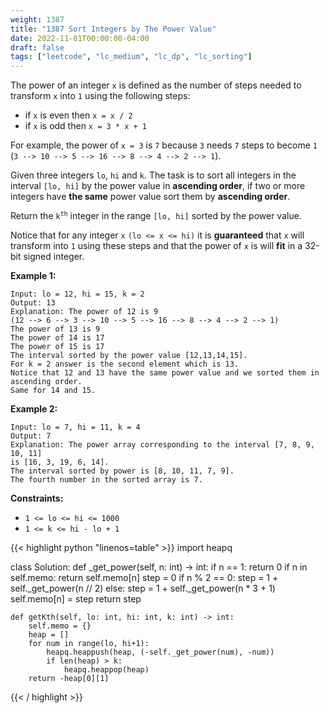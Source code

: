 ```yaml
---
weight: 1387
title: "1387 Sort Integers by The Power Value"
date: 2022-11-01T00:00:00-04:00
draft: false
tags: ["leetcode", "lc_medium", "lc_dp", "lc_sorting"]
---
```


The power of an integer `x` is defined as the number of steps needed to transform `x` into `1` using the following steps:
- if `x` is even then `x = x / 2`
- if `x` is odd then `x = 3 * x + 1`

For example, the power of `x = 3` is `7` because `3` needs `7` steps to become `1` (`3 --> 10 --> 5 --> 16 --> 8 --> 4 --> 2 --> 1`).

Given three integers `lo`, `hi` and `k`. The task is to sort all integers in the interval `[lo, hi]` by the power value in **ascending order**, if two or more integers have **the same** power value sort them by **ascending order**.

Return the <code>k<sup>th</sup></code> integer in the range `[lo, hi]` sorted by the power value.

Notice that for any integer `x` `(lo <= x <= hi)` it is **guaranteed** that `x` will transform into `1` using these steps and that the power of `x` is will **fit** in a 32-bit signed integer.

**Example 1:**
```
Input: lo = 12, hi = 15, k = 2
Output: 13
Explanation: The power of 12 is 9
(12 --> 6 --> 3 --> 10 --> 5 --> 16 --> 8 --> 4 --> 2 --> 1)
The power of 13 is 9
The power of 14 is 17
The power of 15 is 17
The interval sorted by the power value [12,13,14,15].
For k = 2 answer is the second element which is 13.
Notice that 12 and 13 have the same power value and we sorted them in ascending order.
Same for 14 and 15.
```
**Example 2:**
```
Input: lo = 7, hi = 11, k = 4
Output: 7
Explanation: The power array corresponding to the interval [7, 8, 9, 10, 11]
is [16, 3, 19, 6, 14].
The interval sorted by power is [8, 10, 11, 7, 9].
The fourth number in the sorted array is 7.
```

**Constraints:**
- `1 <= lo <= hi <= 1000`
- `1 <= k <= hi - lo + 1`

<div class="tabs"></div>
<div class="tab-content">
<div id="python" class="lang">
{{< highlight python "linenos=table" >}}
import heapq

class Solution:
    def _get_power(self, n: int) -> int:
        if n == 1:
            return 0
        if n in self.memo:
            return self.memo[n]
        step = 0
        if n % 2 == 0:
            step = 1 + self._get_power(n // 2)
        else:
            step = 1 + self._get_power(n * 3 + 1)
        self.memo[n] = step
        return step

    def getKth(self, lo: int, hi: int, k: int) -> int:
        self.memo = {}
        heap = []
        for num in range(lo, hi+1):
            heapq.heappush(heap, (-self._get_power(num), -num))
            if len(heap) > k:
                heapq.heappop(heap)
        return -heap[0][1]
{{< / highlight >}}
</div>
</div>
